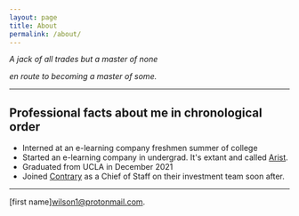```yaml
---
layout: page
title: About
permalink: /about/
---
```


*A jack of all trades but a master of none*

*en route to becoming a master of some.*

---

## Professional facts about me in chronological order

- Interned at an e-learning company freshmen summer of college
- Started an e-learning company in undergrad. It's extant and called [Arist](https://www.arist.co). 
- Graduated from UCLA in December 2021
- Joined [Contrary](https://contrary.com/) as a Chief of Staff on their investment team soon after.

---

[first name]wilson1@protonmail.com.
